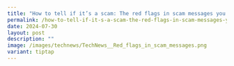 ```yaml
---
title: "How to tell if it’s a scam: The red flags in scam messages you need to spot"
permalink: /how-to-tell-if-it-s-a-scam-the-red-flags-in-scam-messages-you-need-to-spot/
date: 2024-07-30
layout: post
description: ""
image: /images/technews/TechNews__Red_flags_in_scam_messages.png
variant: tiptap
---
```

